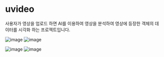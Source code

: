 # uvideo
사용자가 영상을 업로드 하면 AI를 이용하여 영상을 분석하여 
영상에 등장한 객체의 데이터를 시각화 하는 프로젝트입니다.

![image](https://user-images.githubusercontent.com/80393294/191186462-6682e362-4da8-4f88-b923-f32450054509.png)
![image](https://user-images.githubusercontent.com/80393294/190964414-bc8550bb-a781-42c5-8803-d20fe5b08190.png)

![image](https://user-images.githubusercontent.com/80393294/190964540-ed3db8e3-e575-41a9-9f49-920f54c372a2.png)
![image](https://user-images.githubusercontent.com/80393294/190964467-c30ddfcd-1095-41bc-a4d5-88420f1d7709.png)
